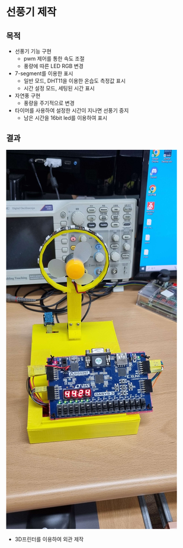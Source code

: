 # 선풍기 제작

## 목적
- 선풍기 기능 구현
    - pwm 제어를 통한 속도 조절
    - 풍량에 따른 LED RGB 변경
- 7-segment를 이용한 표시
    - 일반 모드, DHT11을 이용한 온습도 측정값 표시
    - 시간 설정 모드, 세팅된 시간 표시
- 자연풍 구현
    - 풍량을 주기적으로 변경
- 타이머를 사용하여 설정한 시간이 지나면 선풍기 중지
    - 남은 시간을 16bit led를 이용하여 표시

## 결과
![완성본](pic1.jpg)

- 3D프린터를 이용하여 외관 제작